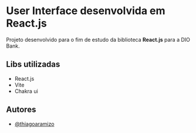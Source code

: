 # User Interface desenvolvida em React.js

Projeto desenvolvido para o fim de estudo da biblioteca **React.js** para a DIO Bank.

## Libs utilizadas
- React.js
- Vite
- Chakra ui




## Autores

- [@thiagoaramizo](https://www.github.com/thiagoaramizo)